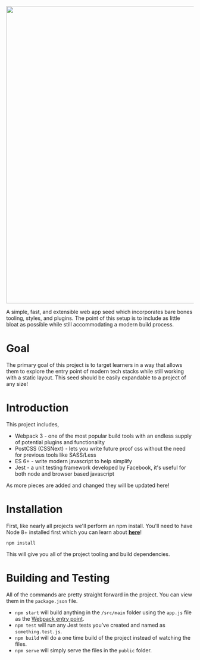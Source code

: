 <img src="http://i.imgur.com/XGVvZxZ.png" width="800px">

A simple, fast, and extensible web app seed which incorporates bare bones tooling, styles, and plugins. The point of this setup is to include as little bloat as possible while still accommodating a modern build process. 

# Goal
The primary goal of this project is to target learners in a way that allows them to explore the entry point of modern tech stacks while still working with a static layout. This seed should be easily expandable to a project of any size!

# Introduction
This project includes,
* Webpack 3 - one of the most popular build tools with an endless supply of potential plugins and functionality
* PostCSS (CSSNext) -  lets you write future proof css without the need for previous tools like SASS/Less
* ES 6+ - write modern javascript to help simplify
* Jest - a unit testing framework developed by Facebook, it's useful for both node and browser based javascript

As more pieces are added and changed they will be updated here!

# Installation
First, like nearly all projects we'll perform an npm install. You'll need to have Node 8+
installed first which you can learn about **[here](https://nodejs.org/en/download/)**!

`npm install`

This will give you all of the project tooling and build dependencies.

# Building and Testing
All of the commands are pretty straight forward in the project. You can view them in the `package.json` file.

* `npm start` will build anything in the `/src/main` folder using the `app.js` file as the [Webpack entry point](https://webpack.js.org/concepts/entry-points/).
* `npm test` will run any Jest tests you've created and named as `something.test.js`.
* `npm build` will do a one time build of the project instead of watching the files.
* `npm serve` will simply serve the files in the `public` folder.
